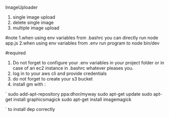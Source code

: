 ImageUploader

1. single image upload
2. delete single image
3. multiple image upload

#note
1.when using env variables from .bashrc you can directly run node app.js
2.when using env variables from .env run program to node bin/dev

#required
1. Do not forget to configure your .env variables in your project folder or in case of an ec2 instance in .bashrc whatever pleases you.
2. log in to your aws cli and provide credentials
3. do not forget to create your s3 bucket
4. install gm with :

`
sudo add-apt-repository ppa:dhor/myway
sudo apt-get update
sudo apt-get install graphicsmagick
sudo apt-get install imagemagick

`
to install dep correctly
